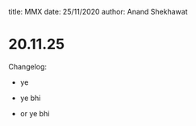 title: MMX
date: 25/11/2020
author: Anand Shekhawat

# 20.11.25

Changelog:
- ye

- ye bhi

- or ye bhi
